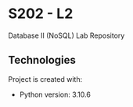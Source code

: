 # S202 - L2

Database II (NoSQL) Lab Repository

## Technologies
Project is created with:
* Python version: 3.10.6
